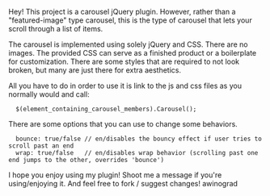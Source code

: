 Hey! This project is a carousel jQuery plugin. However, rather than a "featured-image" type carousel, this is the type of carousel that lets your scroll through a list of items.

The carousel is implemented using solely jQuery and CSS. There are no images. The provided CSS can serve as a finished product or a boilerplate for customization. There are some styles that are required to not look broken, but many are just there for extra aesthetics.

All you have to do in order to use it is link to the js and css files as you normally would and call:

```
  $(element_containing_carousel_members).Carousel();
```

There are some options that you can use to change some behaviors.

```
  bounce: true/false // en/disables the bouncy effect if user tries to scroll past an end
  wrap: true/false   // en/disables wrap behavior (scrolling past one end jumps to the other, overrides 'bounce')
```

I hope you enjoy using my plugin! Shoot me a message if you're using/enjoying it. And feel free to fork / suggest changes!
awinograd